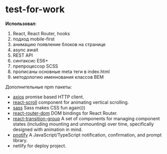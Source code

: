 # test-for-work

**Использовал**:
1. React, React Router, hooks
2. подход mobile-first
3. анимацию появление блоков на странице
4. async await
5. REST API
6. синтаксис ES6+
7. препроцессор SCSS
8. прописаны основные meta теги в index.html
9. методологию именнования классов BEM

Дополнительные npm пакеты:
- [axios](https://www.npmjs.com/package/axios) promise based HTTP client.
- [react-scroll](https://www.npmjs.com/package/react-scroll) component for animating vertical scrolling.
- [sass](https://www.npmjs.com/package/sass) Sass makes CSS fun again)))
- [react-router-dom](https://www.npmjs.com/package/react-router-dom) DOM bindings for React Router.
- [react-transition-group](https://www.npmjs.com/package/react-transition-group) A set of components for managing component states (including mounting and unmounting) over time, specifically designed with animation in mind.
- [pnotify](https://www.npmjs.com/package/pnotify) A JavaScript/TypeScript notification, confirmation, and prompt library.
- netlify for deploy project.
